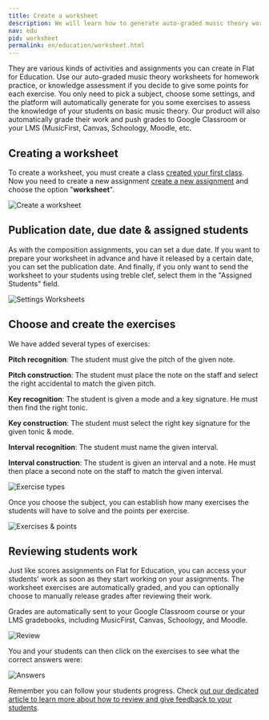 ```yaml
---
title: Create a worksheet 
description: We will learn how to generate auto-graded music theory worksheets
nav: edu
pid: worksheet
permalink: en/education/worksheet.html
---
```


They are various kinds of activities and assignments you can create in Flat for Education. Use our auto-graded music theory worksheets for homework practice, or knowledge assessment if you decide to give some points for each exercise. You only need to pick a subject, choose some settings, and the platform will automatically generate for you some exercises to assess the knowledge of your students on basic music theory. Our product will also automatically grade their work and push grades to Google Classroom or your LMS (MusicFirst, Canvas, Schoology, Moodle, etc.

## Creating a worksheet 

To create a worksheet, you must create a class [created your first class](/help/en/education/create-new-class.html). Now you need to create a new assignment [create a new assignment](/help/en/education/activities.html) and choose the option "**worksheet**".


![Create a worksheet](/help/assets/img/edu/worksheet.png)

## Publication date, due date & assigned students 

As with the composition assignments, you can set a due date. If you want to prepare your worksheet in advance and have it released by a certain date, you can set the publication date. And finally, if you only want to send the worksheet to your students using treble clef, select them in the "Assigned Students" field.

![Settings Worksheets](/help/assets/img/edu/worksheet-settings.png)

## Choose and create the exercises 

We have added several types of exercises:

**Pitch recognition**: The student must give the pitch of the given note.

**Pitch construction**: The student must place the note on the staff and select the right accidental to match the given pitch.

**Key recognition**: The student is given a mode and a key signature. He must then find the right tonic.

**Key construction**: The student must select the right key signature for the given tonic & mode.

**Interval recognition**: The student must name the given interval.

**Interval construction**: The student is given an interval and a note. He must then place a second note on the staff to match the given interval.

![Exercise types](/help/assets/img/edu/worksheet-types.png)

Once you choose the subject, you can establish how many exercises the students will have to solve and the points per exercise. 

![Exercises & points](/help/assets/img/edu/worksheet-exercises-points.png)

## Reviewing students work

Just like scores assignments on Flat for Education, you can access your students' work as soon as they start working on your assignments. The worksheet exercises are automatically graded, and you can optionally choose to manually release grades after reviewing their work.

Grades are automatically sent to your Google Classroom course or your LMS gradebooks, including MusicFirst, Canvas, Schoology, and Moodle.

![Review](/help/assets/img/edu/worksheet-review.png)

You and your students can then click on the exercises to see what the correct answers were:

![Answers](/help/assets/img/edu/worksheet-answer.png)

Remember you can follow your students progress. Check [out our dedicated article to learn more about how to review and give feedback to your students](/help/en/education/review-assignments-activities.html).
